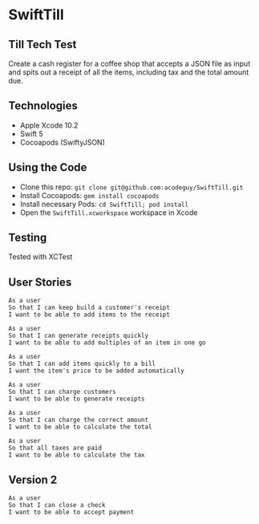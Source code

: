 # SwiftTill
## Till Tech Test
Create a cash register for a coffee shop that accepts a JSON file as input and spits out a receipt of all the items, including tax and the total amount due.

## Technologies
- Apple Xcode 10.2
- Swift 5
- Cocoapods (SwiftyJSON)

## Using the Code
- Clone this repo: ```git clone git@github.com:acodeguy/SwiftTill.git```
- Install Cocoapods: ```gem install cocoapods```
- Install necessary Pods: ```cd SwiftTill; pod install```
- Open the ```SwiftTill.xcworkspace``` workspace in Xcode

## Testing
Tested with XCTest


## User Stories
```
As a user
So that I can keep build a customer's receipt
I want to be able to add items to the receipt
```
```
As a user
So that I can generate receipts quickly
I want to be able to add multiples of an item in one go
```
```
As a user
So that I can add items quickly to a bill
I want the item's price to be added automatically
```
```
As a user
So that I can charge customers
I want to be able to generate receipts
```
```
As a user
So that I can charge the correct amount
I want to be able to calculate the total
```
```
As a user
So that all taxes are paid
I want to be able to calculate the tax
```

## Version 2
```
As a user
So that I can close a check
I want to be able to accept payment
```
